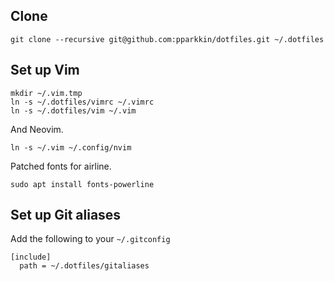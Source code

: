 ## Clone

    git clone --recursive git@github.com:pparkkin/dotfiles.git ~/.dotfiles

## Set up Vim

    mkdir ~/.vim.tmp
    ln -s ~/.dotfiles/vimrc ~/.vimrc
    ln -s ~/.dotfiles/vim ~/.vim

And Neovim.

    ln -s ~/.vim ~/.config/nvim

Patched fonts for airline.

    sudo apt install fonts-powerline

## Set up Git aliases

Add the following to your `~/.gitconfig`

    [include]
      path = ~/.dotfiles/gitaliases

